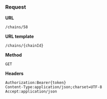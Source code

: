 ### Request

**URL**

`/chains/58`

**URL template**

`/chains/{chainId}`

**Method**

`GET`

**Headers**

`Authorization:Bearer{token}`  
`Content-Type:application/json;charset=UTF-8`  
`Accept:application/json`  

